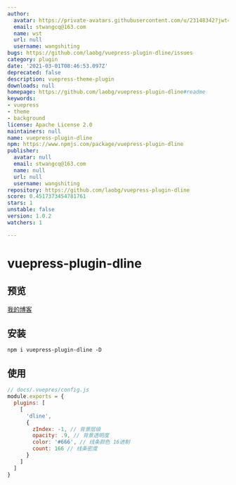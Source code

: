 ```yaml
---
author:
  avatar: https://private-avatars.githubusercontent.com/u/23148342?jwt=eyJhbGciOiJIUzI1NiIsInR5cCI6IkpXVCJ9.eyJpc3MiOiJnaXRodWIuY29tIiwiYXVkIjoicmF3LmdpdGh1YnVzZXJjb250ZW50LmNvbSIsImtleSI6ImtleTEiLCJleHAiOjE3MzQ2NzE1ODAsIm5iZiI6MTczNDY3MDM4MCwicGF0aCI6Ii91LzIzMTQ4MzQyIn0.YLr5hqnc26TltOrsB5G3oof6Go_UcogWy8GIIoSQZHE&v=4
  email: stwangcq@163.com
  name: wst
  url: null
  username: wangshiting
bugs: https://github.com/laobg/vuepress-plugin-dline/issues
category: plugin
date: '2021-03-01T08:46:53.097Z'
deprecated: false
description: vuepress-theme-plugin
downloads: null
homepage: https://github.com/laobg/vuepress-plugin-dline#readme
keywords:
- vuepress
- theme
- background
license: Apache License 2.0
maintainers: null
name: vuepress-plugin-dline
npm: https://www.npmjs.com/package/vuepress-plugin-dline
publisher:
  avatar: null
  email: stwangcq@163.com
  name: null
  url: null
  username: wangshiting
repository: https://github.com/laobg/vuepress-plugin-dline
score: 0.4517373454781761
stars: 1
unstable: false
version: 1.0.2
watchers: 1

---
```


# vuepress-plugin-dline
## 预览
[我的博客](https://www.wstee.com)
## 安装
``npm i vuepress-plugin-dline -D``
## 使用
```js
// docs/.vuepres/config.js
module.exports = {
  plugins: [
    [
      'dline',
      {
        zIndex: -1, // 背景层级
        opacity: .9, // 背景透明度
        color: '#666', // 线条颜色 16进制
        count: 166 // 线条密度
      }
    ]
  ]
}

```
